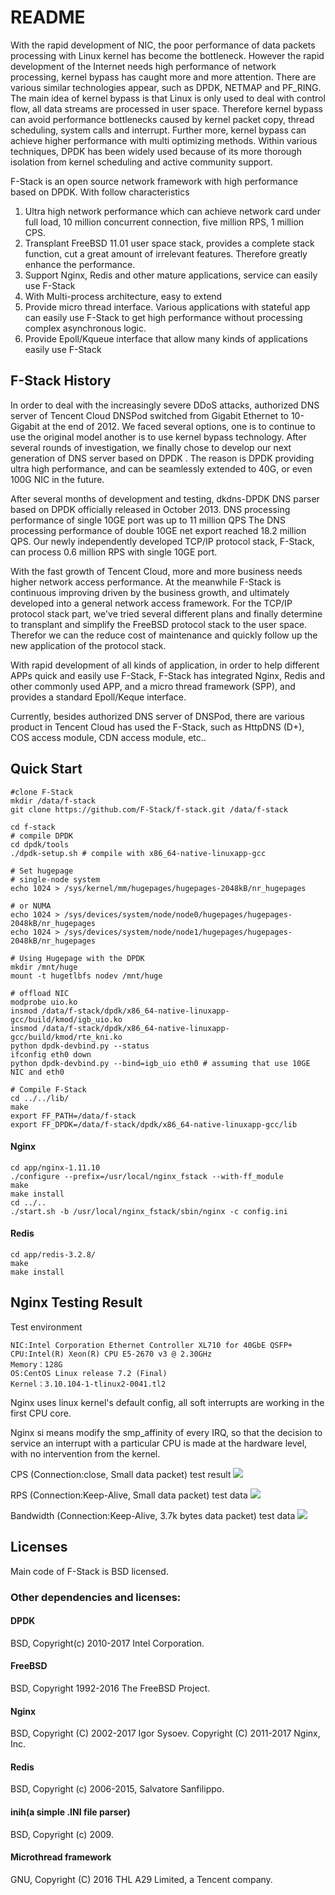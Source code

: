 # README

With the rapid development of NIC, the poor performance of data packets processing with Linux kernel has become the bottleneck. However the rapid development of the Internet needs high performance of network processing, kernel bypass has caught more and more attention. There are various similar technologies appear, such as DPDK, NETMAP and PF_RING. The main idea of kernel bypass is that Linux is only used to deal with control flow, all data streams are processed in user space. Therefore kernel bypass can avoid performance bottlenecks caused by kernel packet copy, thread scheduling, system calls and interrupt. Further more, kernel bypass can achieve higher performance with multi optimizing methods.  Within various techniques, DPDK has been widely used because of its more thorough isolation from kernel scheduling and active community support.

F-Stack is an open source network framework with high performance based on DPDK. With follow characteristics

1. Ultra high network performance which can achieve network card under full load, 10 million concurrent connection, five million RPS, 1 million CPS.
2. Transplant FreeBSD 11.01 user space stack, provides a complete stack function, cut a great amount of irrelevant features. Therefore greatly enhance the performance.
3. Support Nginx, Redis and other mature applications, service can easily use F-Stack
4. With Multi-process architecture, easy to extend
5. Provide micro thread interface. Various applications with stateful app can easily use F-Stack to get high performance without processing complex asynchronous logic.
6. Provide Epoll/Kqueue interface that allow many kinds of applications easily use F-Stack

## F-Stack History

 In order to deal with the increasingly severe DDoS attacks, authorized DNS server of Tencent Cloud DNSPod switched from Gigabit Ethernet to 10-Gigabit at the end of 2012. We faced several options, one is to continue to use the original model another is to use kernel bypass technology. After several rounds of investigation, we finally chose to develop our next generation of DNS server based on DPDK . The reason is DPDK providing  ultra high performance, and can be seamlessly extended to 40G, or even 100G NIC in the future. 

After several months of development and testing, dkdns-DPDK DNS parser based on  DPDK officially released in October 2013. DNS processing performance of single 10GE port was up to 11 million QPS The DNS processing performance of double 10GE net export reached 18.2 million QPS. Our newly independently developed TCP/IP protocol stack, F-Stack, can process 0.6 million RPS with single 10GE port.

 With the fast growth of Tencent Cloud, more and more business needs higher network access performance. At the meanwhile F-Stack is continuous improving driven by the business growth, and ultimately developed into a general network access framework. For the TCP/IP protocol stack part, we've tried several different plans and finally determine to transplant and simplify the FreeBSD protocol stack to the user space. Therefor we can the reduce cost of maintenance and quickly follow up the new application of the protocol stack.

With rapid development of all kinds of application, in order to help different APPs quick and easily use F-Stack, F-Stack has integrated Nginx, Redis and other commonly used APP, and a micro thread framework (SPP), and provides a standard Epoll/Keque interface.

Currently, besides authorized DNS server of DNSPod, there are various product in Tencent Cloud has used the F-Stack, such as HttpDNS (D+), COS access module, CDN access module, etc..

## Quick Start

    #clone F-Stack
    mkdir /data/f-stack
	git clone https://github.com/F-Stack/f-stack.git /data/f-stack
    
    cd f-stack
    # compile DPDK
    cd dpdk/tools
    ./dpdk-setup.sh # compile with x86_64-native-linuxapp-gcc
    
    # Set hugepage
  	# single-node system
	echo 1024 > /sys/kernel/mm/hugepages/hugepages-2048kB/nr_hugepages

	# or NUMA
	echo 1024 > /sys/devices/system/node/node0/hugepages/hugepages-2048kB/nr_hugepages
	echo 1024 > /sys/devices/system/node/node1/hugepages/hugepages-2048kB/nr_hugepages
	
	# Using Hugepage with the DPDK
	mkdir /mnt/huge
	mount -t hugetlbfs nodev /mnt/huge
	
	# offload NIC
    modprobe uio.ko
    insmod /data/f-stack/dpdk/x86_64-native-linuxapp-gcc/build/kmod/igb_uio.ko
    insmod /data/f-stack/dpdk/x86_64-native-linuxapp-gcc/build/kmod/rte_kni.ko
	python dpdk-devbind.py --status
    ifconfig eth0 down
	python dpdk-devbind.py --bind=igb_uio eth0 # assuming that use 10GE NIC and eth0
	
	# Compile F-Stack
	cd ../../lib/
	make
	export FF_PATH=/data/f-stack
	export FF_DPDK=/data/f-stack/dpdk/x86_64-native-linuxapp-gcc/lib

#### Nginx

	cd app/nginx-1.11.10
	./configure --prefix=/usr/local/nginx_fstack --with-ff_module
	make
	make install
	cd ../..
	./start.sh -b /usr/local/nginx_fstack/sbin/nginx -c config.ini

#### Redis

	cd app/redis-3.2.8/
	make
	make install


## Nginx Testing Result 

Test environment

	NIC:Intel Corporation Ethernet Controller XL710 for 40GbE QSFP+
    CPU:Intel(R) Xeon(R) CPU E5-2670 v3 @ 2.30GHz
	Memory：128G
	OS:CentOS Linux release 7.2 (Final)
	Kernel：3.10.104-1-tlinux2-0041.tl2

Nginx uses linux kernel's default config, all soft interrupts are working in the first CPU core.

Nginx si means modify the smp_affinity of every IRQ, so that the decision to service an interrupt with a particular CPU is made at the hardware level, with no intervention from the kernel. 


CPS (Connection:close, Small data packet)  test result
![](http://i.imgur.com/PvCRmXR.png)

RPS (Connection:Keep-Alive, Small data packet) test data
![](http://i.imgur.com/CTDPx3a.png)

Bandwidth (Connection:Keep-Alive, 3.7k bytes data packet) test data
![](http://i.imgur.com/1ZM6yT9.png)

## Licenses

Main code of F-Stack is BSD licensed.

### Other dependencies and licenses:

#### DPDK

BSD, Copyright(c) 2010-2017 Intel Corporation.

#### FreeBSD

BSD, Copyright 1992-2016 The FreeBSD Project.

#### Nginx

BSD, Copyright (C) 2002-2017 Igor Sysoev. Copyright (C) 2011-2017 Nginx, Inc.

#### Redis

BSD,  Copyright (c) 2006-2015, Salvatore Sanfilippo.

#### inih(a simple .INI file parser)
BSD, Copyright (c) 2009.

#### Microthread framework

GNU, Copyright (C) 2016 THL A29 Limited, a Tencent company.